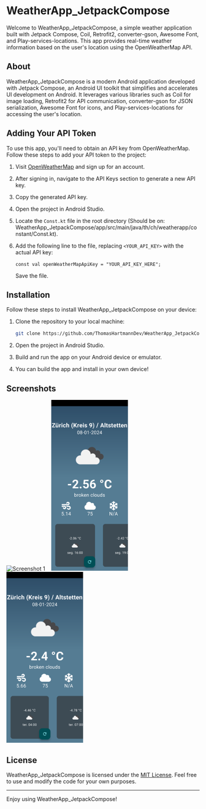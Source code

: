 # WeatherApp_JetpackCompose

Welcome to WeatherApp_JetpackCompose, a simple weather application built with Jetpack Compose, Coil, Retrofit2, converter-gson, Awesome Font, and Play-services-locations. This app provides real-time weather information based on the user's location using the OpenWeatherMap API.

## About

WeatherApp_JetpackCompose is a modern Android application developed with Jetpack Compose, an Android UI toolkit that simplifies and accelerates UI development on Android. It leverages various libraries such as Coil for image loading, Retrofit2 for API communication, converter-gson for JSON serialization, Awesome Font for icons, and Play-services-locations for accessing the user's location.

## Adding Your API Token

To use this app, you'll need to obtain an API key from OpenWeatherMap. Follow these steps to add your API token to the project:

1. Visit [OpenWeatherMap](https://openweathermap.org/) and sign up for an account.
2. After signing in, navigate to the API Keys section to generate a new API key.
3. Copy the generated API key.
4. Open the project in Android Studio.
5. Locate the `Const.kt` file in the root directory (Should be on: WeatherApp_JetpackCompose/app/src/main/java/th/ch/weatherapp/constant/Const.kt).
6. Add the following line to the file, replacing `<YOUR_API_KEY>` with the actual API key:

   ```properties
   const val openWeatherMapApiKey = "YOUR_API_KEY_HERE";
   ```

   Save the file.

## Installation

Follow these steps to install WeatherApp_JetpackCompose on your device:

1. Clone the repository to your local machine:

   ```bash
   git clone https://github.com/ThomasHartmannDev/WeatherApp_JetpackCompose.git
   ```

2. Open the project in Android Studio.

3. Build and run the app on your Android device or emulator.

4. You can build the app and install in your own device!

## Screenshots

<p float="left">
   <img src="/Screenshots/Screen_Recording_20240108_141454_WeatherApp-ezgif.com-video-to-gif-converter.gif" alt="Screenshot 1" width="200"/> &nbsp;&nbsp
   <img src="/Screenshots/Screenshot_20240108_141249_WeatherApp.png" alt="Screenshot 2" width="200"/> &nbsp;&nbsp
   <img src="/Screenshots/Screenshot_20240108_141318_WeatherApp.png" width="200"/>
</p>

## License

WeatherApp_JetpackCompose is licensed under the [MIT License](LICENSE). Feel free to use and modify the code for your own purposes.

---

Enjoy using WeatherApp_JetpackCompose!
